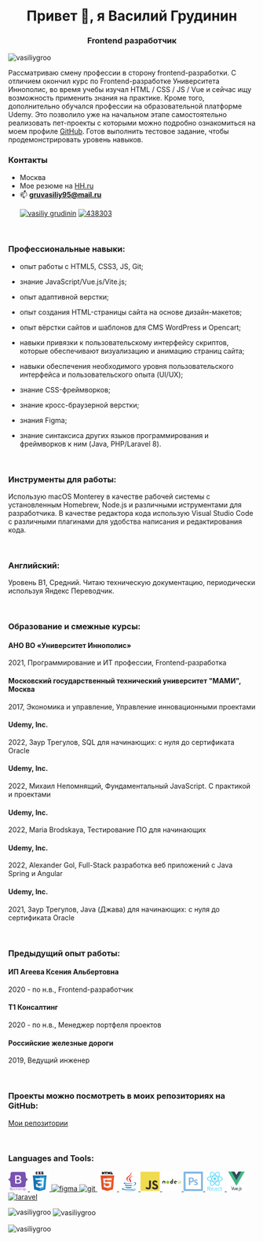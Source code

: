 <h1 align="center">Привет 👋, я Василий Грудинин</h1>
<h3 align="center">Frontend разработчик</h3>
<p align="left"> <img src="https://komarev.com/ghpvc/?username=vasiliygroo&label=Profile%20views&color=0e75b6&style=flat" alt="vasiliygroo" /> </p>

Рассматриваю смену профессии в сторону frontend-разработки. С отличием окончил курс по Frontend-разработке Университета Иннополис, во время учебы изучал HTML / CSS / JS  / Vue и сейчас ищу возможность применить знания на практике. Кроме того, дополнительно обучался профессии на образовательной платформе Udemy. Это позволило уже на начальном этапе самостоятельно реализовать пет-проекты с которыми можно подробно ознакомиться на моем профиле [GitHub](https://github.com/VasiliyGroo). Готов выполнить тестовое задание, чтобы продемонстрировать уровень навыков.

<h3 align="left">Контакты</h3>

- Москва
- Мое резюме на [HH.ru](https://hh.ru/resume/91a24620ff08621ce80039ed1f54707a444765)
- 📫 **gruvasiliy95@mail.ru** <p align="left">
<a href="https://www.linkedin.com/in/vasiliy-grudinin-495565217/" target="blank"><img align="center" src="https://raw.githubusercontent.com/rahuldkjain/github-profile-readme-generator/master/src/images/icons/Social/linked-in-alt.svg" alt="vasiliy grudinin" height="20" width="30" /></a>
<a href="https://stackoverflow.com/users/16061517" target="blank"><img align="center" src="https://raw.githubusercontent.com/rahuldkjain/github-profile-readme-generator/master/src/images/icons/Social/stack-overflow.svg" alt="438303" height="20" width="30" /></a>
</p>
<br>

<h3 align="left">Профессиональные навыки:</h3>

- опыт работы с HTML5, CSS3, JS, Git; 

- знание JavaScript/Vue.js/Vite.js;

- опыт адаптивной верстки;

- опыт создания HTML-страницы сайта на основе дизайн-макетов;

- опыт вёрстки сайтов и шаблонов для CMS WordPress и Opencart;

- навыки привязки к пользовательскому интерфейсу скриптов, которые обеспечивают визуализацию и анимацию страниц сайта;

- навыки обеспечения необходимого уровня пользовательского интерфейса и пользовательского опыта (UI/UX);

- знание CSS-фреймворков;

- знание кросс-браузерной верстки;

- знания Figma;

- знание синтаксиса других языков программирования и фреймворков к ним (Java, PHP/Laravel 8).

<br>

<h3 align="left">Инструменты для работы:</h3>

Использую macOS Monterey в качестве рабочей системы с установленным Homebrew, Node.js и различными иструментами для разработчика. В качестве редактора кода использую Visual Studio Code с различными плагинами для удобства написания и редактирования кода.

<br>

<h3 align="left">Английский:</h3>

Уровень B1, Средний. Читаю техническую документацию, периодически используя Яндекс Переводчик.

<br>

<h3 align="left">Образование и смежные курсы:</h3>

<h4><strong>АНО ВО «Университет Иннополис»</strong></h4>

2021, Программирование и ИТ профессии, Frontend-разработка

<h4><strong>Московский государственный технический университет "МАМИ", Москва</strong></h4>

2017, Экономика и управление, Управление инновационными проектами

<h4><strong>Udemy, Inc.</strong></h4>

2022, Заур Трегулов, SQL для начинающих: с нуля до сертификата Oracle

<h4><strong>Udemy, Inc.</strong></h4>

2022, Михаил Непомнящий, Фундаментальный JavaScript. С практикой и проектами

<h4><strong>Udemy, Inc.</strong></h4>

2022, Maria Brodskaya, Тестирование ПО для начинающих

<h4><strong>Udemy, Inc.</strong></h4>

2022, Alexander Gol, Full-Stack разработка веб приложений с Java Spring и Angular

<h4><strong>Udemy, Inc.</strong></h4>

2021, Заур Трегулов, Java (Джава) для начинающих: с нуля до сертификата Oracle

<br>

<h3 align="left">Предыдущий опыт работы:</h3>

<h4><strong>ИП Агеева Ксения Альбертовна</strong></h4>

2020 - по н.в., Frontend-разработчик

<h4><strong>Т1 Консалтинг</strong></h4>

2020 - по н.в., Менеджер портфеля проектов

<h4><strong>Российские железные дороги</strong></h4>

2019, Ведущий инженер

<br>

<h3 align="left">Проекты можно посмотреть в моих репозиториях на GitHub:</h3>

[Мои репозитории](https://github.com/VasiliyGroo?tab=repositories)

<br>

<h3 align="left">Languages and Tools:</h3>
<p align="left"> <a href="https://getbootstrap.com" target="_blank" rel="noreferrer"> <img src="https://raw.githubusercontent.com/devicons/devicon/master/icons/bootstrap/bootstrap-plain-wordmark.svg" alt="bootstrap" width="40" height="40"/> </a> <a href="https://www.w3schools.com/css/" target="_blank" rel="noreferrer"> <img src="https://raw.githubusercontent.com/devicons/devicon/master/icons/css3/css3-original-wordmark.svg" alt="css3" width="40" height="40"/> </a> <a href="https://www.figma.com/" target="_blank" rel="noreferrer"> <img src="https://www.vectorlogo.zone/logos/figma/figma-icon.svg" alt="figma" width="40" height="40"/> </a> <a href="https://git-scm.com/" target="_blank" rel="noreferrer"> <img src="https://www.vectorlogo.zone/logos/git-scm/git-scm-icon.svg" alt="git" width="40" height="40"/> </a> <a href="https://www.w3.org/html/" target="_blank" rel="noreferrer"> <img src="https://raw.githubusercontent.com/devicons/devicon/master/icons/html5/html5-original-wordmark.svg" alt="html5" width="40" height="40"/> </a> <a href="https://www.java.com" target="_blank" rel="noreferrer"> <img src="https://raw.githubusercontent.com/devicons/devicon/master/icons/java/java-original.svg" alt="java" width="40" height="40"/> </a> <a href="https://developer.mozilla.org/en-US/docs/Web/JavaScript" target="_blank" rel="noreferrer"> <img src="https://raw.githubusercontent.com/devicons/devicon/master/icons/javascript/javascript-original.svg" alt="javascript" width="40" height="40"/> </a> <a href="https://nodejs.org" target="_blank" rel="noreferrer"> <img src="https://raw.githubusercontent.com/devicons/devicon/master/icons/nodejs/nodejs-original-wordmark.svg" alt="nodejs" width="40" height="40"/> </a> <a href="https://www.photoshop.com/en" target="_blank" rel="noreferrer"> <img src="https://raw.githubusercontent.com/devicons/devicon/master/icons/photoshop/photoshop-line.svg" alt="photoshop" width="40" height="40"/> </a> <a href="https://reactjs.org/" target="_blank" rel="noreferrer"> <img src="https://raw.githubusercontent.com/devicons/devicon/master/icons/react/react-original-wordmark.svg" alt="react" width="40" height="40"/> </a> <a href="https://ru.vuejs.org/" target="_blank" rel="noreferrer"> <img src="https://raw.githubusercontent.com/devicons/devicon/master/icons/vuejs/vuejs-original-wordmark.svg" alt="vuejs" width="40" height="40"/> </a>
</a> <a href="https://laravel.com/" target="_blank" rel="noreferrer"> <img src="https://github.com/laravel/art/blob/master/laravel-logo.png" alt="laravel" width="40" height="40"/> </a> </p>

<p><img align="left" src="https://github-readme-stats.vercel.app/api/top-langs?username=vasiliygroo&show_icons=true&locale=en&layout=compact" alt="vasiliygroo" /></p>

<p>&nbsp;<img align="center" src="https://github-readme-stats.vercel.app/api?username=vasiliygroo&show_icons=true&locale=en" alt="vasiliygroo" /></p>

<p><img align="center" src="https://github-readme-streak-stats.herokuapp.com/?user=vasiliygroo&" alt="vasiliygroo" /></p>


